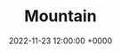 ---
layout: post
title: "Mountain"
img: mountain/mountain-cover.png
date: 2022-11-23 12:00:00 +0000
description: Description
tag: [Comic]
comic:
    - mountain/mountain-1.png
    - mountain/mountain-2.png
    - mountain/mountain-3.png
    - mountain/mountain-4.png
    - mountain/mountain-5.png
    - mountain/mountain-6.png
---